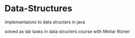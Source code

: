 # Data-Structures
implemantaions to data structers in java

solved as lab tasks in data structers course with Meitar Rizner
